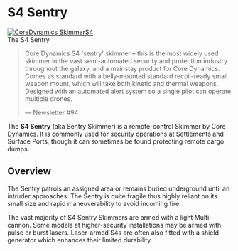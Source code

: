 # S4 Sentry
[![CoreDynamics SkimmerS4](https://static.wikia.nocookie.net/elite-dangerous/images/3/32/CoreDynamics_SkimmerS4.png/revision/latest/scale-to-width-down/300?cb=20210308150557)](https://static.wikia.nocookie.net/elite-dangerous/images/3/32/CoreDynamics_SkimmerS4.png/revision/latest?cb=20210308150557) 	 		 			 		 		 		 			
The S4 Sentry
 		 	 

> 
> 
> Core Dynamics S4 'sentry' skimmer – this is the most widely used skimmer in the vast semi-automated security and protection industry throughout the galaxy, and a mainstay product for Core Dynamics. Comes as standard with a belly-mounted standard recoil-ready small weapon mount, which will take both kinetic and thermal weapons. Designed with an automated alert system so a single pilot can operate multiple drones.
> 
> 
> — Newsletter #94
> 

The **S4 Sentry** (aka Sentry Skimmer) is a remote-control Skimmer by Core Dynamics. It is commonly used for security operations at Settlements and Surface Ports, though it can sometimes be found protecting remote cargo dumps. 

## Overview

The Sentry patrols an assigned area or remains buried underground until an intruder approaches. The Sentry is quite fragile thus highly reliant on its small size and rapid maneuverability to avoid incoming fire.

The vast majority of S4 Sentry Skimmers are armed with a light Multi-cannon. Some models at higher-security installations may be armed with pulse or burst lasers. Laser-armed S4s are often also fitted with a shield generator which enhances their limited durability.